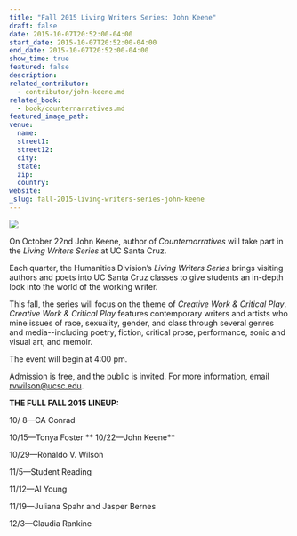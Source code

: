 ```yaml
---
title: "Fall 2015 Living Writers Series: John Keene"
draft: false
date: 2015-10-07T20:52:00-04:00
start_date: 2015-10-07T20:52:00-04:00
end_date: 2015-10-07T20:52:00-04:00
show_time: true
featured: false
description:
related_contributor:
  - contributor/john-keene.md
related_book:
  - book/counternarratives.md
featured_image_path:
venue:
  name:
  street1:
  street12:
  city:
  state:
  zip:
  country:
website:
_slug: fall-2015-living-writers-series-john-keene
---
```


[![](http://lh3.googleusercontent.com/LwXDFvBWImgOODfhAPFUpojg9ZDQHpK4gnm1jKY5dOBYfQaMiBx9ubKf9mvLDyAXpS87jOQw8OoOdGtFJBpJComIZrc=s1200)](/webhook-uploads/1444251005933/Keene1.jpg)

On October 22nd John Keene, author of _Counternarratives_ will take part in the _Living Writers Series_ at UC Santa Cruz.

Each quarter, the Humanities Division’s _Living Writers Series_ brings visiting authors and poets into UC Santa Cruz classes to give students an in-depth look into the world of the working writer.

This fall, the series will focus on the theme of _Creative Work & Critical Play_. _Creative Work & Critical Play_ features contemporary writers and artists who mine issues of race, sexuality, gender, and class through several genres and media--including poetry, fiction, critical prose, performance, sonic and visual art, and memoir.

The event will begin at 4:00 pm.

Admission is free, and the public is invited. For more information, email rvwilson@ucsc.edu.

**THE FULL FALL 2015 LINEUP:**

10/ 8—CA Conrad

10/15—Tonya Foster
**
10/22—John Keene**

10/29—Ronaldo V. Wilson

11/5—Student Reading

11/12—Al Young

11/19—Juliana Spahr and Jasper Bernes

12/3—Claudia Rankine

